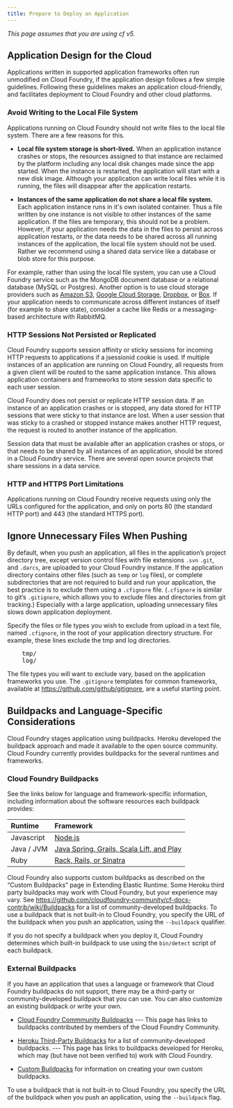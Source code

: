 ```yaml
---
title: Prepare to Deploy an Application
---
```


_This page assumes that you are using cf v5._

## <a id="app-design"></a>Application Design for the Cloud ##

Applications written in supported application frameworks often run unmodified on Cloud Foundry, if the application design follows a few simple guidelines.
Following these guidelines makes an application cloud-friendly, and facilitates deployment to Cloud Foundry and other cloud platforms.

### <a id="filesystem"></a>Avoid Writing to the Local File System ###

Applications running on Cloud Foundry should not write files to the local file system. There are a few reasons for this.

* **Local file system storage is short-lived.** When an application instance crashes or stops, the resources assigned to that instance are reclaimed by the platform including any local disk changes made since the app started. When the instance is restarted, the application will start with a new disk image. Although your application can write local files while it is running, the files will disappear after the application restarts.

* **Instances of the same application do not share a local file system.** Each application instance runs in it's own isolated container. Thus a file written by one instance is not visible to other instances of the same application. If the files are temporary, this should not be a problem. However, if your application needs the data in the files to persist across application restarts, or the data needs to be shared across all running instances of the application, the local file system should not be used. Rather we recommend using a shared data service like a database or blob store for this purpose.

For example, rather than using the local file system, you can use a Cloud Foundry service such as the MongoDB document database or a relational database (MySQL or Postgres).
Another option is to use cloud storage providers such as [Amazon S3](http://aws.amazon.com/s3/), [Google Cloud Storage](https://cloud.google.com/products/cloud-storage), [Dropbox](https://www.dropbox.com/developers), or [Box](http://developers.box.com/).
If your application needs to communicate across different instances of itself (for example to share state), consider a cache like Redis or a messaging-based architecture with RabbitMQ.

### <a id="sessions"></a>HTTP Sessions Not Persisted or Replicated ###

Cloud Foundry supports session affinity or sticky sessions for incoming HTTP requests to applications if a jsessionid cookie is used.
If multiple instances of an application are running on Cloud Foundry, all requests from a given client will be routed to the same application instance.
This allows application containers and frameworks to store session data specific to each user session.

Cloud Foundry does not persist or replicate HTTP session data.
If an instance of an application crashes or is stopped, any data stored for HTTP sessions that were sticky to that instance are lost.
When a user session that was sticky to a crashed or stopped instance makes another HTTP request, the request is routed to another instance of the application.

Session data that must be available after an application crashes or stops, or that needs to be shared by all instances of an application, should be stored in a Cloud Foundry service.
There are several open source projects that share sessions in a data service.

### <a id="ports"></a>HTTP and HTTPS Port Limitations ###

Applications running on Cloud Foundry receive requests using only the URLs configured for the application, and only on ports 80 (the standard HTTP port) and 443 (the standard HTTPS port).

## <a id="exclude"></a>Ignore Unnecessary Files When Pushing ##

By default, when you push an application, all files in the application’s project directory tree, except version control files with file extensions `.svn` `.git`, and `.darcs`, are uploaded to your Cloud Foundry instance.
If the application directory contains other files (such as `temp` or `log` files), or complete subdirectories that are not required to build and run your application, the best practice is to exclude them using a `.cfignore` file.
(`.cfignore` is similar to git’s `.gitignore`, which allows you to exclude files and directories from git tracking.)
Especially with a large application, uploading unnecessary files slows down application deployment.

Specify the files or file types you wish to exclude from upload in a text file, named `.cfignore`, in the root of your application directory structure. For example, these lines exclude the tmp and log directories.

<pre class="terminal">
	tmp/
	log/
</pre>

The file types you will want to exclude vary, based on the application frameworks you use.
The `.gitignore` templates for common frameworks, available at https://github.com/github/gitignore, are a useful starting point.

## <a id="Buildpack"></a>Buildpacks and Language-Specific Considerations ##

Cloud Foundry stages application using buildpacks.
Heroku developed the buildpack approach and made it available to the open source community.
Cloud Foundry currently provides buildpacks for the several runtimes and frameworks.

### <a id="system-buildpacks"></a>Cloud Foundry Buildpacks ###

See the links below for language and framework-specific information, including information about the software resources each buildpack provides:

| Runtime        | Framework                                                                             |
| :------------- | :-------------                                                                        |
| Javascript     | [Node.js](./node-tips.html)                           |
| Java / JVM     | [Java Spring, Grails, Scala Lift, and Play](./java-tips.html)|
| Ruby           | [Rack, Rails, or Sinatra](./ruby-tips.html)                 |

Cloud Foundry also supports custom buildpacks as described on the “Custom Buildpacks” page in Extending Elastic Runtime.
Some Heroku third party buildpacks may work with Cloud Foundry, but your experience may vary.
See https://github.com/cloudfoundry-community/cf-docs-contrib/wiki/Buildpacks for a list of community-developed buildpacks.
To use a buildpack that is not built-in to Cloud Foundry, you specify the URL of the buildpack when you push an application, using the `--buildpack` qualifier.

If you do not specify a buildpack when you deploy it, Cloud Foundry determines which built-in buildpack to use using the `bin/detect` script of each buildpack.

### <a id="external-buildpacks"></a>External Buildpacks ###

If you have an application that uses a language or framework that Cloud Foundry buildpacks do not support, there may be a third-party or community-developed buildpack that you can use.
You can also customize an existing buildpack or write your own.

* [Cloud Foundry Commmunity Buildpacks](https://github.com/cloudfoundry-community/cf-docs-contrib/wiki/Buildpacks) --- This page has links to buildpacks contributed by members of the Cloud Foundry Community.

* [Heroku Third-Party Buildpacks](https://devcenter.heroku.com/articles/third-party-buildpacks) for a list of community-developed buildpacks. --- This page has links to buildpacks developed for Heroku, which may (but have not been verified to) work with Cloud Foundry.

* [Custom Buildpacks](../../extending/custom-buildpacks.html) for information on creating your own custom buildpacks.

To use a buildpack that is not built-in to Cloud Foundry, you specify the URL of the buildpack when you push an application, using the `--buildpack` flag.

